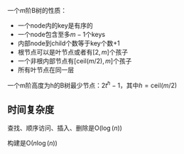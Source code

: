一个$m$阶B树的性质：
- 一个node内的key是有序的
- 一个node包含至多$m-1$个keys
- 内部node到child个数等于key个数+1
- 根节点可以是叶节点或者有$\left[ 2, m \right]$个孩子
- 一个非根内部节点有$\left[ \mathrm{ceil}(m/2), m \right]$个孩子
- 所有叶节点在同一层

一个m阶高度为h的B树最少节点：$2t^h-1$，其中$h=\mathrm{ceil}(m/2)$

## 时间复杂度

查找、顺序访问、插入、删除是$\mathrm{O}(\log(n))$

构建是$\mathrm{O}(n\log(n))$